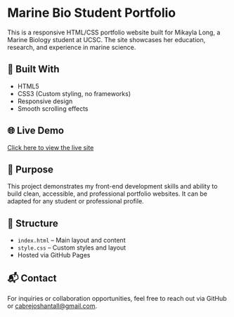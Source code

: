 # Marine Bio Student Portfolio

This is a responsive HTML/CSS portfolio website built for Mikayla Long, a Marine Biology student at UCSC. The site showcases her education, research, and experience in marine science.

## 🔧 Built With
- HTML5
- CSS3 (Custom styling, no frameworks)
- Responsive design
- Smooth scrolling effects

## 🌐 Live Demo
[Click here to view the live site](https://shantallcabrejo.github.io/marine-bio-student-portfolio/)

## 💼 Purpose
This project demonstrates my front-end development skills and ability to build clean, accessible, and professional portfolio websites. It can be adapted for any student or professional profile.

## 📁 Structure
- `index.html` – Main layout and content
- `style.css` – Custom styles and layout
- Hosted via GitHub Pages

## 📬 Contact
For inquiries or collaboration opportunities, feel free to reach out via GitHub or cabrejoshantall@gmail.com.
